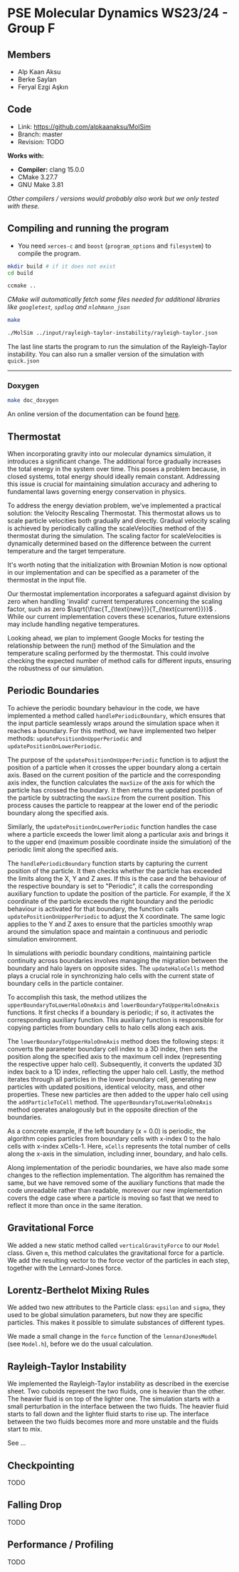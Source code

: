 # PSE Molecular Dynamics WS23/24 - Group F

## Members
- Alp Kaan Aksu
- Berke Saylan
- Feryal Ezgi Aşkın

## Code
- Link:     https://github.com/alpkaanaksu/MolSim
- Branch:   master
- Revision: TODO

**Works with:**
- **Compiler:** clang 15.0.0
- CMake 3.27.7
- GNU Make 3.81

*Other compilers / versions would probably also work but we only tested with these.*


## Compiling and running the program
- You need `xerces-c` and `boost` (`program_options` and `filesystem`) to compile the program.

```bash
mkdir build # if it does not exist
cd build
```

```bash
ccmake ..
```

*CMake will automatically fetch some files needed for additional libraries like `googletest`, `spdlog` and `nlohmann_json`*

```bash
make
```

```bash
./MolSim ../input/rayleigh-taylor-instability/rayleigh-taylor.json
```


The last line starts the program to run the simulation of the Rayleigh-Taylor instability. You can also run a smaller version of the simulation with `quick.json`

---

### Doxygen

```bash
make doc_doxygen
```

An online version of the documentation can be found [here](https://alpkaanaksu.github.io/MolSim/).

## Thermostat

When incorporating gravity into our molecular dynamics simulation, it introduces a significant change. The additional force gradually increases the total energy in the system over time. This poses a problem because, in closed systems, total energy should ideally remain constant. Addressing this issue is crucial for maintaining simulation accuracy and adhering to fundamental laws governing energy conservation in physics.

To address the energy deviation problem, we've implemented a practical solution: the Velocity Rescaling Thermostat. This thermostat allows us to scale particle velocities both gradually and directly. Gradual velocity scaling is achieved by periodically calling the scaleVelocities method of the thermostat during the simulation. The scaling factor for scaleVelocities is dynamically determined based on the difference between the current temperature and the target temperature.

It's worth noting that the initialization with Brownian Motion is now optional in our implementation and can be specified as a parameter of the thermostat in the input file.

Our thermostat implementation incorporates a safeguard against division by zero when handling 'invalid' current temperatures concerning the scaling factor, such as zero $\sqrt{\frac{T_{\text{new}}}{T_{\text{current}}}}$ . While our current implementation covers these scenarios, future extensions may include handling negative temperatures.

Looking ahead, we plan to implement Google Mocks for testing the relationship between the run() method of the Simulation and the temperature scaling performed by the thermostat. This could involve checking the expected number of method calls for different inputs, ensuring the robustness of our simulation.


## Periodic Boundaries

To achieve the periodic boundary behaviour in the code, we have implemented a method called `handlePeriodicBoundary`, which ensures that the input particle seamlessly wraps around the simulation space when it reaches a boundary. For this method, we have implemented two helper methods: `updatePositionOnUpperPeriodic` and `updatePositionOnLowerPeriodic`. 

The purpose of the `updatePositionOnUpperPeriodic` function is to adjust the position of a particle when it crosses the upper boundary along a certain axis. Based on the current position of the particle and the corresponding axis index, the function calculates the `maxSize` of the axis for which the particle has crossed the boundary. It then returns the updated position of the particle by subtracting the `maxSize` from the current position. This process causes the particle to reappear at the lower end of the periodic boundary along the specified axis. 

Similarly, the `updatePositionOnLowerPeriodic` function handles the case where a particle exceeds the lower limit along a particular axis and brings it to the upper end  (maximum possible coordinate inside the simulation) of the periodic limit along the specified axis. 

The `handlePeriodicBoundary` function starts by capturing the current position of the particle. It then checks whether the particle has exceeded the limits along the X, Y and Z axes. If this is the case and the behaviour of the respective boundary is set to "Periodic", it calls the corresponding auxiliary function to update the position of the particle. For example, if the X coordinate of the particle exceeds the right boundary and the periodic behaviour is activated for that boundary, the function calls `updatePositionOnUpperPeriodic` to adjust the X coordinate. The same logic applies to the Y and Z axes to ensure that the particles smoothly wrap around the simulation space and maintain a continuous and periodic simulation environment. 

In simulations with periodic boundary conditions, maintaining particle continuity across boundaries involves managing the migration between the boundary and halo layers on opposite sides. The `updateHaloCells` method plays a crucial role in synchronizing halo cells with the current state of boundary cells in the particle container. 

To accomplish this task, the method utilizes the `upperBoundaryToLowerHaloOneAxis` and `lowerBoundaryToUpperHaloOneAxis` functions. It first checks if a boundary is periodic; if so, it activates the corresponding auxiliary function. This auxiliary function is responsible for copying particles from boundary cells to halo cells along each axis. 

The `lowerBoundaryToUpperHaloOneAxis` method does the following steps: it converts the parameter boundary cell index to a 3D index, then sets the position along the specified axis to the maximum cell index (representing the respective upper halo cell). Subsequently, it converts the updated 3D index back to a 1D index, reflecting the upper halo cell. Lastly, the method iterates through all particles in the lower boundary cell, generating new particles with updated positions, identical velocity, mass, and other properties. These new particles are then added to the upper halo cell using the `addParticleToCell` method. The `upperBoundaryToLowerHaloOneAxis` method operates analogously but in the opposite direction of the boundaries. 

As a concrete example, if the left boundary (x = 0.0) is periodic, the algorithm copies particles from boundary cells with x-index 0 to the halo cells with x-index xCells-1. Here, `xCells` represents the total number of cells along the x-axis in the simulation, including inner, boundary, and halo cells. 

Along implementation of the periodic boundaries, we have also made some changes to the reflection implementation. The algorithm has remained the same, but we have removed some of the auxiliary functions that made the code unreadable rather than readable, moreover our new implementation covers the edge case where a particle is moving so fast that we need to reflect it more than once in the same iteration.

## Gravitational Force
We added a new static method called `verticalGravityForce` to our `Model` class. Given `m`, this method calculates the gravitational force for a particle. We add the resulting vector to the force vector of the particles in each step, together with the Lennard-Jones force. 

## Lorentz-Berthelot Mixing Rules
We added two new attributes to the Particle class: `epsilon` and `sigma`, they used to be global simulation parameters, but now they are specific particles. This makes it possible to simulate substances of different types.

We made a small change in the `force` function of the `lennardJonesModel` (see `Model.h`), before we do the usual calculation.

## Rayleigh-Taylor Instability

We implemented the Rayleigh-Taylor instability as described in the exercise sheet. Two cuboids represent the two fluids, one is heavier than the other. The heavier fluid is on top of the lighter one. The simulation starts with a small perturbation in the interface between the two fluids. The heavier fluid starts to fall down and the lighter fluid starts to rise up. The interface between the two fluids becomes more and more unstable and the fluids start to mix.

See ...

## Checkpointing

TODO

## Falling Drop

TODO

## Performance / Profiling

TODO